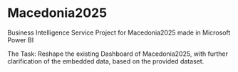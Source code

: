 # Macedonia2025
Business Intelligence Service Project for Macedonia2025 made in Microsoft Power BI

The Task: Reshape the existing Dashboard of Macedonia2025, with further clarification of the embedded data, based on the provided dataset.
